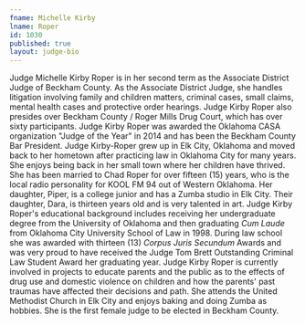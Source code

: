 ```yaml
---
fname: Michelle Kirby
lname: Roper
id: 1030
published: true
layout: judge-bio
---
```

Judge Michelle Kirby Roper is in her second term as the Associate
District Judge of Beckham County. As the Associate District Judge, she
handles litigation involving family and children matters, criminal
cases, small claims, mental health cases and protective order hearings.
Judge Kirby Roper also presides over Beckham County / Roger Mills Drug
Court, which has over sixty participants. Judge Kirby Roper was awarded
the Oklahoma CASA organization "Judge of the Year" in 2014 and has been
the Beckham County Bar President. Judge Kirby-Roper grew up in Elk City,
Oklahoma and moved back to her hometown after practicing law in Oklahoma
City for many years. She enjoys being back in her small town where her
children have thrived. She has been married to Chad Roper for over
fifteen (15) years, who is the local radio personality for KOOL FM 94
out of Western Oklahoma. Her daughter, Piper, is a college junior and
has a Zumba studio in Elk City. Their daughter, Dara, is thirteen years
old and is very talented in art. Judge Kirby Roper's educational
background includes receiving her undergraduate degree from the
University of Oklahoma and then graduating *Cum Laude* from Oklahoma
City University School of Law in 1998. During law school she was awarded
with thirteen (13) *Corpus Juris Secundum* Awards and was very proud to
have received the Judge Tom Brett Outstanding Criminal Law Student Award
her graduating year. Judge Kirby Roper is currently involved in projects
to educate parents and the public as to the effects of drug use and
domestic violence on children and how the parents' past traumas have
affected their decisions and path. She attends the United Methodist
Church in Elk City and enjoys baking and doing Zumba as hobbies. She is
the first female judge to be elected in Beckham County.

